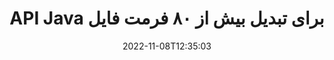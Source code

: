 ---
############################# Static ############################
layout: "product"
date: 2022-11-08T12:35:03
draft: false

product: "Conversion"
product_tag: "conversion"
platform: Java
platform_tag: java

############################# Head ############################
head_title: "Java API تبدیل سند | تبدیل PDF Word Excel PPTX تصاویر HTML"
head_description: "Java API تبدیل سند. تبدیل PDF Word DOC DOCX، صفحات گسترده اکسل PPT PPTX، HTML، PSD، MPT MPP، ایمیل MSG EMLX، اتوکد و فرمت های فایل تصویری."

############################# Header ############################
title: "API Java برای تبدیل بیش از ۸۰ فرمت فایل"
description: "API ساده برای ادغام قابلیت تبدیل سند و تصویر در برنامه‌های Java بدون نصب نرم‌افزار خارجی."
button:
    enable: true
    icon: "fas fa-arrow-down"
    label: "دانلود نسخه آزمایشی رایگان"
    link: "https://downloads.groupdocs.com/conversion/java"

############################# SubMenu ############################
submenu:
    enable: true
    
    left:
        img_alt: "GroupDocs.Conversion for Java"
        image: "https://www.groupdocs.cloud/templates/groupdocs/images/product-logos/groupdocs-conversion-java.png"
        product: "GroupDocs.Conversion"
        platform: "Java"

    middle:
        button:
            # button loop
            - link: "#overview"
              text: "بررسی اجمالی"

            # button loop
            - link: "#features"
              text: "امکانات"

            # button loop
            - link: "#support"
              text: "پشتیبانی"

            # button loop
            - link: "https://products.groupdocs.app/conversion"
              text: "نسخه نمایشی زنده"

            # button loop
            - link: "https://purchase.groupdocs.com/pricing/conversion/java"
              text: "قیمت گذاری"

    right:
        link_download: "https://downloads.groupdocs.com/conversion"
        link_learn: "https://docs.groupdocs.com/conversion/java/"
        link_buy: "https://purchase.groupdocs.com"

############################# Overview ############################
overview:
    enable: true
    content: |
      GroupDocs.Conversion for Java مجموعه قدرتمندی از APIهای تبدیل سند را برای نمایش تصاویر و قالب‌های سند در برنامه‌های جاوا بدون نیاز به نصب نرم‌افزار اضافی ترکیب می‌کند. این به طور بومی اسناد را شطرنجی می کند و آنها را به SVG+HTML+CSS تبدیل می کند تا کیفیت مشاهده اسناد را افزایش دهد و در عین حال یک خروجی با متن واقعی و با وفاداری بالا ارائه دهد. با استفاده از API رندر اسناد - PDF، HTML، XML، مایکروسافت آفیس ورد، کاربرگ‌های Excel، ارائه‌های پاورپوینت، ایمیل‌های Outlook، نمودارهای Visio، پروژه، متافایل‌ها، تصاویر و فرمت‌های مختلف فایل دیگر را با سهولت و خطرات برنامه‌نویسی به سرعت مشاهده کنید. همچنین می‌تواند فایل‌های محافظت‌شده با رمز عبور را نمایش دهد و امکان نمایش سند به‌عنوان HTML، تصویر یا فرم PDF را پس از رندر فراهم کند. کتابخانه تبدیل فایل ما کاملاً قابل تنظیم است، زیرا به شما امکان می دهد کل سند را نمایش دهید، یا بخشی از آن را برای سرعت بخشیدن به فرآیند رندر کنید. از طریق GroupDocs.Conversion for Java API، می توانید صفحات، محدوده سلولی خاص را در یک صفحه گسترده مشاهده کنید یا حتی یک لایه سند جداگانه را در قالب هایی مانند PDF و CAD رندر کنید.

      API GroupDocs.Conversion for Java به شما امکان می‌دهد اسناد را با/بدون حاشیه‌نویسی یا نظرات برای قالب‌های فایل پشتیبانی‌شده ارائه دهید. همچنین به شما امکان می‌دهد فهرست‌های فونت سفارشی اضافه کنید و اطلاعات اولیه سند مانند FileType، Extension، Name، PageCount و غیره را استخراج کنید.
    tabs:
      enable: true
      
      ## TAB ONE ##
      tab_one:
        description: |
          در زیر یک نمای کلی از GroupDocs.Conversion for Java آمده است:
        
        right:
          enable: true
          icon: "fab fa-html5"
          title: "بررسی اجمالی"
          content: |
            * تشخیص خودکار نوع فایل
            * تبدیل اسناد
            * تبدیل ارائه
            * تبدیل صفحات گسترده
            * تبدیل تصاویر شطرنجی
            * تبدیل اسناد PDF
            * تبدیل فرمت های دیگر
            * واترمارک را اعمال کنید
            * رمز عبور فایل را مشخص کنید
            * تبدیل سفارشی

      ## TAB TWO ##
      tab_two:
        description: |
          GroupDocs.Conversion for Java از تبدیل بین همه [قالب‌های فایل سند] محبوب و پرکاربرد پشتیبانی می‌کند (https://docs.groupdocs.com/conversion/net/supported-document-formats/).

        left:
          enable: true
          table:
            # table loop
            - title: "تبدیل از:"
              content: |
                * **اسناد**: DOC، DOCX، DOCM، DOT، DOTX، DOTM، RTF، TXT، ODT، OTT
                * **صفحه گسترده**: XLS، XLSX، XLSM، XLSB، CSV، XLS2003، ODS، TSV، XLT، XLTX، XLTM، XLAM، FODS، SXC
                * **ارائه**: PPT، PPTX، PPS، PPSX، ODP، POT، POTX، POTM، PPTM، PPSM، FODP
                * **تصاویر**: TIF، TIFF، JPG، JPEG، PNG، GIF، BMP، ICO، DIB، JPC، JPEG-LS، JPEG2000
                * **قابل حمل**: PDF، XPS، OXPS، EPUB
                * **HTML**: HTM، HTML، MHTML
                * **متافایل**: EMZ، WMZ
                * **فتوشاپ**: PSD
                * **پروژه**: MPP، MPT، MPX
                * **Outlook**: PST، OST
                * **ایمیل **: MSG، EML، EMLX
                * **نمودارها**: VSD، VSDX، VSDM، VSS، VSSM، VST، VSTM، VSX، VTX، VDW، VDX، SVG، SVGZ
                * **اتوکد**: DXF، DWG، DWF، STL، IFC، DWT
                * **پست اسکریپت**: EPS، PS، PSL، CGM
                * **CorelDRAW**: CDR، CMX
                * **سایر **: VCF، PLT، LGS، OTG، MD، AI، LOG

        right:
          enable: true
          table:
            # table loop
            - title: "تبدیل به:"
              content: |
                * **اسناد**: DOC، DOCX، DOCM، DOT، DOTX، DOTM، RTF، TXT، ODT، OTT
                * **صفحه گسترده**: XLS، XLSX، XLSM، XLSB، CSV، XLS2003، TSV، XLTX، ODS، XLAM، FODS، DIF، SXC
                * **ارائه ها**: PPT، PPTX، PPS، PPSX، ODP، POTX، POTM، PPTM، PPSM، FODP
                * **تصاویر**: TIF، TIFF، JPG، JPEG، PNG، GIF، BMP، ICO، JPEG2000
                * **متافایل**: EMF، WMF، EMZ، WMZ
                * **نمودارها**: SVGZ
                * **قابل حمل**: PDF، XPS
                * **HTML**: HTM، HTML، MHTML
                * **سایر **: MD

      ## TAB THREE ##
      tab_three:
        description: |
          GroupDocs.Conversion for Java از سیستم عامل ها، چارچوب ها و مدیران بسته زیر پشتیبانی می کند:
      
        left:
          enable: true
          table:
            # table loop
            - icon: "fab fa-windows"
              title: "سیستم های عامل"
              content: |
                Windows Desktop, Windows Server, Linux, MacOS

            # table loop
            - icon: "fas fa-code"
              title: "چارچوب های پشتیبانی شده"
              content: |
                Java runtime: J2SE 6.0 and above

        right:
          enable: true
          table:
            # table loop
            - icon: "fas fa-box"
              title: "مدیر بسته"
              content: |
                Maven

            # table loop
            - icon: "fas fa-tools"
              title: "مدیر بسته"
              content: |
                NetBeans, Intellij IDEA, Eclipse, etc.

############################# Features ############################
features:
    enable: true
    title: "ویژگی های GroupDocs.Conversion for Java"

    feature:
      # feature loop
      - icon: "fas fa-copy"
        content: "ادغام آسان و صدور مجوز اندازه گیری شده"

      # feature loop
      - icon: "fas fa-eye"
        content: "هنگام تبدیل به کلمات، اسلایدها یا سلول ها، گزینه بزرگنمایی پیش فرض را تنظیم کنید"

      # feature loop
      - icon: "fas fa-bolt"
        content: "تبدیل به/از همه فرمت‌های رایج تصویر شطرنجی و اختصاص DPI، ارتفاع و عرض تصویر"
      
      # feature loop
      - icon: "fas fa-file-powerpoint"
        content: "تبدیل PDF و تصویر به Grayscale و خطی کردن سند PDF برای وب"

      # feature loop
      - icon: "fas fa-code"
        content: "تعیین سطح نشانک، سطح عنوان و سطح گسترش یافته در تبدیل Word به PDF/XPS"

      # feature loop
      - icon: "fas fa-cloud"
        content: "پیکربندی و قرار دادن واترمارک در سند تبدیل شده به عنوان پس زمینه برای نمایش پشت متن"

      # feature loop
      - icon: "fas fa-remove-format"
        content: "عنوان ایمیل را در هنگام تبدیل از ایمیل رندر کنید"

      # feature loop
      - icon: "fas fa-comment-slash"
        content: "تنظیم فهرست راهنمای قلم سفارشی و بارگذاری/جایگزینی صریح قلم در حین تبدیل سند"

      # feature loop
      - icon: "fas fa-location-arrow"
        content: "فونت پیش‌فرض را برای جایگزینی فونت‌های گمشده برای تبدیل اسناد، اسلایدها و صفحات گسترده تنظیم کنید"

      # feature loop
      - icon: "fas fa-border-all"
        content: ""

      # feature loop
      - icon: "fas fa-wrench"
        content: "تبدیل صفحه گسترده با خطوط شبکه و حذف نظرات از اسلایدها در حین تبدیل"

      # feature loop
      - icon: "fas fa-columns"
        content: "تبدیل صفحات سند خاص به فرمت PDF و تبدیل محدوده سلولی خاص در صفحات گسترده"

      # feature loop
      - icon: "fas fa-file-word"
        content: "نمایش برگه‌های پنهان و پرش از سطرها و ستون‌های خالی در حین تبدیل صفحات گسترده"

      # feature loop
      - icon: "fas fa-envelope"
        content: "شمارش کل صفحات یک سند و تنظیم رمز عبور روی سند محافظت نشده در طول تبدیل"

      # feature loop
      - icon: "fas fa-print"
        content: "گزینه ای برای حذف حاشیه نویسی و فایل های جاسازی شده از PDF"

      # feature loop
      - icon: "fas fa-file-archive"
        content: "هنگام تبدیل به HTML نشانه گذاری مطابق با HTML 5 ایجاد کنید"

      # feature loop
      - icon: "fas fa-lock"
        content: "شناسایی خودکار نوع منبع و برگرداندن همه تبدیل‌های ممکن هنگام تبدیل از جریان"

      # feature loop
      - icon: "fas fa-file-code"
        content: "امکان برگرداندن هر صفحه در جریان جداگانه هنگام تبدیل به PDF یا HTML"
      
      # feature loop
      - icon: "fas fa-fill-drip"
        content: "نمایش/پنهان کردن نشانه‌گذاری، نظرات و ردیابی تغییرات هنگام تبدیل از Word"

      # feature loop
      - icon: "fas fa-file-excel"
        content: "تبدیل DOCX به Tiff G3 با گزینه Shading"

      # feature loop
      - icon: "fas fa-heading"
        content: "هنگام تبدیل از سند CAD، طرح‌بندی‌های خاص را تبدیل کنید"

      # feature loop
      - icon: "fas fa-project-diagram"
        content: "نامگذاری خودکار هنگام ذخیره سند تبدیل شده به فایل"

      # feature loop
      - icon: "fas fa-cube"
        content: "صدور مجوز بر اساس استفاده از API پشتیبانی می شود"

      # feature loop
      - icon: "fab fa-uncharted"
        content: "تبدیل دیاگرام ها به فرمت های فایل پردازش ورد"
      
      # feature loop
      - icon: "fab fa-uncharted"
        content: "هنگام تبدیل HTML به سند پردازش ورد، شماره صفحات را اضافه کنید"

      # feature loop
      - icon: "fab fa-uncharted"
        content: "اسناد XML را به هر فرمتی بدون تغییر تبدیل کنید"

      # feature loop
      - icon: "fab fa-uncharted"
        content: "نظارت بر پیشرفت تبدیل فایل (شروع، پایان) مستقیماً از برنامه سمت مشتری"

    more_feature:
      # more_feature_loop
      - title: "تبدیل آسان فرمت سند با استفاده از جاوا"
        content: |
          می توانید با استفاده از API GroupDocs.Conversion for Java فرمت فایل بسیاری از انواع سند را تبدیل کنید. در اینجا چند خط کد برای انجام یک تبدیل سند اولیه با استفاده از جاوا به شما ارائه می شود.  
            
          {features.more_feature.step1} 
          {features.more_feature.step2} 
          {features.more_feature.step3} 
            
          ```java    
           // فایل منبع DOCX را برای تبدیل بارگیری کنید
          Converter converter = new Converter("input.docx");
          // آماده سازی گزینه های تبدیل برای قالب هدف PDF
          ConvertOptions convertOptions = new FileType().fromExtension("pdf").getConvertOptions();
          // به قالب PDF تبدیل کنید
          converter.convert("output.pdf", convertOptions);
          ```
            
      # more_feature_loop
      - title: "سند را از URL یا Path for Conversion بخوانید"
        content: "با استفاده از GroupDocs.Conversion for Java API، می‌توانید سند ورودی را از مسیر فایل و همچنین URL بخوانید. در حالی که می توانید سند خروجی را به عنوان یک فایل ذخیره کنید یا خروجی را مستقیماً به یک جریان ارسال کنید."

      # more_feature_loop
      - title: "پشتیبانی فنی جامع"
        content: |
          GroupDocs.Conversion for Java یک API ساده و دقیق است که می‌توانید به راحتی آن را در برنامه‌های مبتنی بر جاوا خود ادغام کنید. با این حال، برای راه اندازی و راه اندازی شما در کمترین زمان، ما همچنین نمونه کدهای ساده و مستندات جامع API را ارائه می دهیم.  
            
          * PdfA_1A
          * PdfA_1B
          * PdfA_2A
          * PdfA_3A
          * PdfA_2B
          * PdfA_2U
          * PdfA_3B
          * PdfA_3U
          * v1_3
          * v1_4
          * v1_5
          * v1_6
          * v1_7
          * PdfX_1A
          * PdfX3

############################# Support ############################
support:
    enable: true

############################# Solutions ############################
solutions:
    enable: true
    title: "GroupDocs.Conversion APIهای تبدیل سند را برای سایر محیط های توسعه محبوب ارائه می دهد"

    solution:
        # solution loop
        - img_alt: "GroupDocs.Conversion برای دات نت"
          image: "https://www.groupdocs.cloud/templates/groupdocs/images/product-logos/groupdocs-conversion-net.png"
          product: "GroupDocs.Conversion"
          platform: ".خالص"
          link: "/تبدیل/نت/"

############################# Back to top ###############################
back_to_top:
  enable: true
---